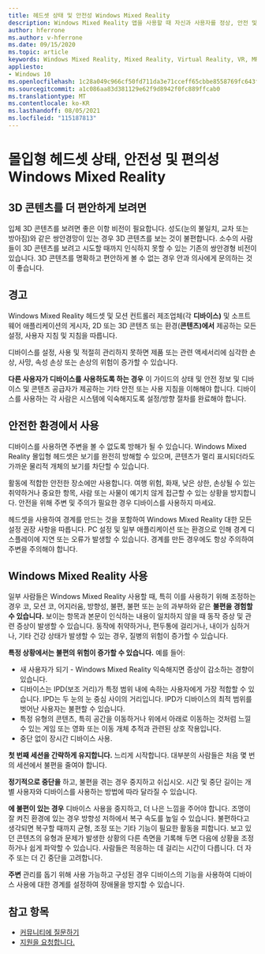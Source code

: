 ```yaml
---
title: 헤드셋 상태 및 안전성 Windows Mixed Reality
description: Windows Mixed Reality 앱을 사용할 때 자신과 사용자를 정상, 안전 및 편안하게 유지하는 방법을 알아봅니다.
author: hferrone
ms.author: v-hferrone
ms.date: 09/15/2020
ms.topic: article
keywords: Windows Mixed Reality, Mixed Reality, Virtual Reality, VR, MR, 피드백, 피드백 허브, 버그
appliesto:
- Windows 10
ms.openlocfilehash: 1c28a049c966cf50fd711da3e71cceff65cbbe8558769fc643f3e2065539caf4
ms.sourcegitcommit: a1c086aa83d381129e62f9d8942f0fc889ffcab0
ms.translationtype: MT
ms.contentlocale: ko-KR
ms.lasthandoff: 08/05/2021
ms.locfileid: "115187813"
---
```

# <a name="windows-mixed-reality-immersive-headset-health-safety-and-comfort"></a>몰입형 헤드셋 상태, 안전성 및 편의성 Windows Mixed Reality

## <a name="to-view-3d-content-more-comfortably"></a>3D 콘텐츠를 더 편안하게 보려면

입체 3D 콘텐츠를 보려면 좋은 이항 비전이 필요합니다. 성도(눈의 불일치, 교차 또는 방아짐)와 같은 쌍안경망이 있는 경우 3D 콘텐츠를 보는 것이 불편합니다. 소수의 사람들이 3D 콘텐츠를 보려고 시도할 때까지 인식하지 못할 수 있는 기존의 쌍안경형 비전이 있습니다. 3D 콘텐츠를 명확하고 편안하게 볼 수 없는 경우 안과 의사에게 문의하는 것이 좋습니다.

## <a name="warning"></a>경고

Windows Mixed Reality 헤드셋 및 모션 컨트롤러 제조업체(각 **디바이스)** 및 소프트웨어 애플리케이션의 게시자, 2D 또는 3D 콘텐츠 또는 환경(**콘텐츠)에서** 제공하는 모든 설정, 사용자 지침 및 지침을 따릅니다.

디바이스를 설정, 사용 및 적절히 관리하지 못하면 제품 또는 관련 액세서리에 심각한 손상, 사망, 속성 손상 또는 손상의 위험이 증가할 수 있습니다.

**다른 사용자가 디바이스를 사용하도록 하는 경우** 이 가이드의 상태 및 안전 정보 및 디바이스 및 콘텐츠 공급자가 제공하는 기타 안전 또는 사용 지침을 이해해야 합니다. 디바이스를 사용하는 각 사람은 시스템에 익숙해지도록 설정/방향 절차를 완료해야 합니다.

## <a name="use-in-safe-surroundings"></a>안전한 환경에서 사용

디바이스를 사용하면 주변을 볼 수 없도록 방해가 될 수 있습니다. Windows Mixed Reality 몰입형 헤드셋은 보기를 완전히 방해할 수 있으며, 콘텐츠가 멀리 표시되더라도 가까운 물리적 개체의 보기를 차단할 수 있습니다.

활동에 적합한 안전한 장소에만 사용합니다. 여행 위험, 화재, 낮은 상한, 손상될 수 있는 취약하거나 중요한 항목, 사람 또는 사물이 예기치 않게 접근할 수 있는 상황을 방지합니다. 안전을 위해 주변 및 주의가 필요한 경우 디바이스를 사용하지 마세요.

헤드셋을 사용하여 경계를 만드는 것을 포함하여 Windows Mixed Reality 대한 모든 설정 권장 사항을 따릅니다. PC 설정 및 일부 애플리케이션 또는 환경으로 인해 경계 디스플레이에 지연 또는 오류가 발생할 수 있습니다. 경계를 만든 경우에도 항상 주의하여 주변을 주의해야 합니다.

## <a name="using-windows-mixed-reality-comfortably"></a>Windows Mixed Reality 사용

일부 사람들은 Windows Mixed Reality 사용할 때, 특히 이를 사용하기 위해 조정하는 경우 코, 모션 코, 어지러움, 방향성, 불편, 불편 또는 눈의 과부하와 같은 **불편을 경험할 수 있습니다.** 보이는 항목과 본문이 인식하는 내용이 일치하지 않을 때 동작 증상 및 관련 증상이 발생할 수 있습니다. 동작에 취약하거나, 편두통에 걸리거나, 내이가 심하거나, 기타 건강 상태가 발생할 수 있는 경우, 질병의 위험이 증가할 수 있습니다.

**특정 상황에서는 불편의 위험이 증가할 수 있습니다.** 예를 들어:

* 새 사용자가 되기 - Windows Mixed Reality 익숙해지면 증상이 감소하는 경향이 있습니다.
* 디바이스는 IPD(보조 거리)가 특정 범위 내에 속하는 사용자에게 가장 적합할 수 있습니다. IPD는 두 눈의 눈 중심 사이의 거리입니다. IPD가 디바이스의 최적 범위를 벗어난 사용자는 불편할 수 있습니다.
* 특정 유형의 콘텐츠, 특히 공간을 이동하거나 위에서 아래로 이동하는 것처럼 느낄 수 있는 게임 또는 영화 또는 이동 개체 추적과 관련된 상호 작용입니다.
* 중단 없이 장시간 디바이스 사용.

**첫 번째 세션을 간략하게 유지합니다.** 느리게 시작합니다. 대부분의 사람들은 처음 몇 번의 세션에서 불편을 줄여야 합니다.

**정기적으로 중단을** 하고, 불편을 겪는 경우 중지하고 쉬십시오. 시간 및 중단 길이는 개별 사용자와 디바이스를 사용하는 방법에 따라 달라질 수 있습니다.

**에 불편이 있는 경우** 디바이스 사용을 중지하고, 더 나은 느낌을 주어야 합니다. 조명이 잘 켜진 환경에 있는 경우 방향성 저하에서 복구 속도를 높일 수 있습니다. 불편하다고 생각되면 복구할 때까지 균형, 조정 또는 기타 기능이 필요한 활동을 피합니다. 보고 있던 콘텐츠의 유형과 문제가 발생한 상황의 다른 측면을 기록해 두면 다음에 상황을 조정하거나 쉽게 파악할 수 있습니다. 사람들은 적응하는 데 걸리는 시간이 다릅니다. 더 자주 또는 더 긴 중단을 고려합니다.

**주변** 관리를 돕기 위해 사용 가능하고 구성된 경우 디바이스의 기능을 사용하여 디바이스 사용에 대한 경계를 설정하여 장애물을 방지할 수 있습니다.


## <a name="see-also"></a>참고 항목
* [커뮤니티에 질문하기](https://answers.microsoft.com)
* [지원을 요청합니다.](https://support.microsoft.com/contactus/)